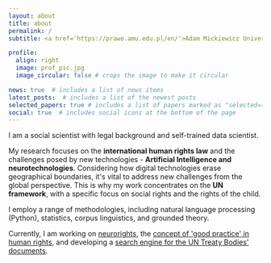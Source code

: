 ```yaml
---
layout: about
title: about
permalink: /
subtitle: <a href='https://prawo.amu.edu.pl/en/'>Adam Mickiewicz University</a> | l.szoszkiewicz@amu.edu.pl

profile:
  align: right
  image: prof_pic.jpg
  image_circular: false # crops the image to make it circular

news: true  # includes a list of news items
latest_posts:  # includes a list of the newest posts
selected_papers: true # includes a list of papers marked as "selected={true}"
social: true  # includes social icons at the bottom of the page
---
```


I am a social scientist with legal background and self-trained data scientist.

My research focuses on the <strong>international human rights law</strong> and the challenges posed by new technologies - <strong>Artificial Intelligence and neurotechnologies</strong>. Considering how digital technologies erase geographical boundaries, it's vital to address new challenges from the global perspective. This is why my work concentrates on the <strong>UN framework</strong>, with a specific focus on social rights and the rights of the child. 

I employ a range of methodologies, including natural language processing (Python), statistics, corpus linguistics, and grounded theory.

Currently, I am working on <a href="https://lszoszk.github.io/projects/neurorights/">neurorights</a>, the <a href="https://lszoszk.github.io/projects/goodpractices/">concept of 'good practice' in human rights</a>, and developing a <a href="https://lszoszk.github.io/projects/generalcomments/">search engine for the UN Treaty Bodies' documents</a>.
